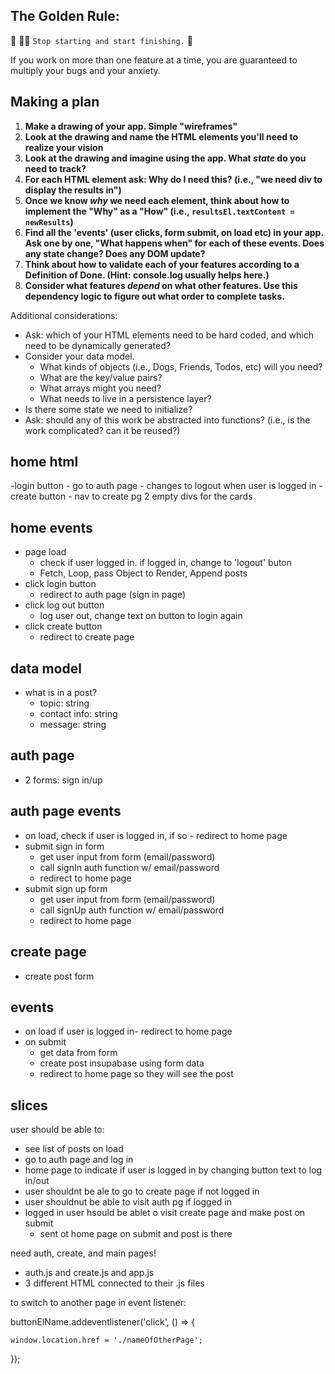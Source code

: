## The Golden Rule:

🦸 🦸‍♂️ `Stop starting and start finishing.` 🏁

If you work on more than one feature at a time, you are guaranteed to multiply your bugs and your anxiety.

## Making a plan

1. **Make a drawing of your app. Simple "wireframes"**
1. **Look at the drawing and name the HTML elements you'll need to realize your vision**
1. **Look at the drawing and imagine using the app. What _state_ do you need to track?**
1. **For each HTML element ask: Why do I need this? (i.e., "we need div to display the results in")**
1. **Once we know _why_ we need each element, think about how to implement the "Why" as a "How" (i.e., `resultsEl.textContent = newResults`)**
1. **Find all the 'events' (user clicks, form submit, on load etc) in your app. Ask one by one, "What happens when" for each of these events. Does any state change? Does any DOM update?**
1. **Think about how to validate each of your features according to a Definition of Done. (Hint: console.log usually helps here.)**
1. **Consider what features _depend_ on what other features. Use this dependency logic to figure out what order to complete tasks.**

Additional considerations:

-   Ask: which of your HTML elements need to be hard coded, and which need to be dynamically generated?
-   Consider your data model.
    -   What kinds of objects (i.e., Dogs, Friends, Todos, etc) will you need?
    -   What are the key/value pairs?
    -   What arrays might you need?
    -   What needs to live in a persistence layer?
-   Is there some state we need to initialize?
-   Ask: should any of this work be abstracted into functions? (i.e., is the work complicated? can it be reused?)

## home html

-login button - go to auth page - changes to logout when user is logged in
-create button - nav to create pg
2 empty divs for the cards

## home events

- page load
  - check if user logged in. if logged in, change to 'logout' buton
  - Fetch, Loop, pass Object to Render, Append posts
- click login button
  - redirect to auth page (sign in page)
- click log out button
  - log user out, change text on button to login again
- click create button
  - redirect to create page

## data model

- what is in a post?
  - topic: string
  - contact info: string
  - message: string

## auth page

- 2 forms: sign in/up

## auth page events

- on load, check if user is logged in, if so - redirect to home page
- submit sign in form
  - get user input from form (email/password)
  - call signIn auth function w/ email/password
  - redirect to home page
- submit sign up form
  - get user input from form (email/password)
  - call signUp auth function w/ email/password
  - redirect to home page

## create page

- create post form

## events

- on load if user is logged in- redirect to home page
- on submit
  - get data from form
  - create post insupabase using form data
  - redirect to home page so they will see the post

## slices
user should be able to:

- see list of posts on load
- go to auth page and log in
- home page to indicate if user is logged in by changing button text to log in/out
- user shouldnt be ale to go to create page if not logged in
- user shouldnut be able to visit auth pg if logged in
- logged in user hsould be ablet o visit create page and make post on submit
    - sent ot home page on submit and post is there 


need auth, create, and main pages!
- auth.js and create.js and app.js
- 3 different HTML connected to their .js files


to switch to another page in event listener:

buttonElName.addeventlistener('click', () => {
    
    window.location.href = './nameOfOtherPage';

});